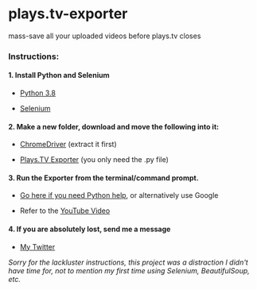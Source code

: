 # plays.tv-exporter
mass-save all your uploaded videos before plays.tv closes

### Instructions:

#### 1. Install Python and Selenium

* [Python 3.8](https://www.python.org/downloads/release/python-380/)

* [Selenium](https://selenium-python.readthedocs.io/installation.html)

#### 2. Make a new folder, download and move the following into it:

* [ChromeDriver](https://chromedriver.storage.googleapis.com/index.html?path=78.0.3904.105/) (extract it first)

* [Plays.TV Exporter](https://github.com/maxtheaxe/plays.tv-exporter/archive/master.zip) (you only need the .py file)

#### 3. Run the Exporter from the terminal/command prompt.

* [Go here if you need Python help](https://en.wikibooks.org/wiki/Choose_Your_Own_Pyventure), or alternatively use Google

* Refer to the [YouTube Video](https://youtu.be/dYEfzM-CmrM)

#### 4. If you are absolutely lost, send me a message

* [My Twitter](https://twitter.com/MaxPerrello)

_Sorry for the lackluster instructions, this project was a distraction I didn't have time for, not to mention my first time using Selenium, BeautifulSoup, etc._

